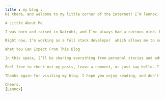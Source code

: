 ```yaml
---
title : my blog : 
Hi there, and welcome to my little corner of the internet! I’m lennox, and I created this space to share my thoughts, experiences, and passions. Whether you’re here to learn more about my journey, get a glimpse into my day-to-day life, or just explore topics I find interesting, I’m glad you stopped by.

A Little About Me

I was born and raised in Nairobi, and I’ve always had a curious mind. From a young age, I loved  reading hiking and coding  which eventually turned into a lifelong passion. Over the years, I’ve grown to appreciate the beauty of  technology  and it has shaped who I am today.

Right now, I’m working as a full stack developer  which allows me to solve problems and create art. Outside of work, I’m constantly exploring new hobbies, whether it’s  cooking or simply enjoying time with friends and family.

What You Can Expect From This Blog

In this space, I’ll be sharing everything from personal stories and adventures to tips and advice on things I love. I’ll also be posting about  my latest improvement. I hope to connect with like-minded people and maybe even spark a few interesting conversations along the way!

Feel free to check out my posts, leave a comment, or just say hello. I’d love to hear from you!

Thanks again for visiting my blog. I hope you enjoy reading, and don’t forget to subscribe for updates.

Cheers,
[Lennox]
---
```


